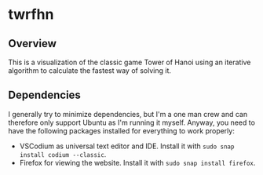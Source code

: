 # twrfhn

## Overview

This is a visualization of the classic game Tower of Hanoi using an iterative algorithm to calculate the fastest way of solving it.

## Dependencies

I generally try to minimize dependencies, but I'm a one man crew and can therefore only support Ubuntu as I'm running it myself. Anyway, you need to have the following packages installed for everything to work properly:

- VSCodium as universal text editor and IDE. Install it with `sudo snap install codium --classic`.
- Firefox for viewing the website. Install it with `sudo snap install firefox`.

